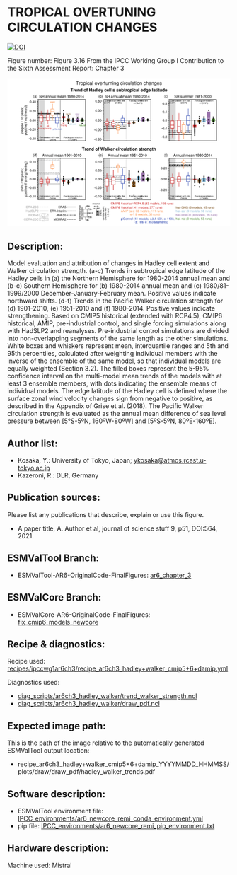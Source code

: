 TROPICAL OVERTUNING CIRCULATION CHANGES
=======================================
[![DOI](https://zenodo.org/badge/DOI/10.5281/zenodo.6656257.svg)](https://doi.org/10.5281/zenodo.6656257)

Figure number: Figure 3.16
From the IPCC Working Group I Contribution to the Sixth Assessment Report: Chapter 3

![Figure 3.16](ar6_wg1_chap3_figure3_16_hadley-walker.png?raw=true)


Description:
------------
Model evaluation and attribution of changes in Hadley cell extent and Walker 
circulation strength. (a-c) Trends in subtropical edge latitude of the Hadley 
cells in (a) the Northern Hemisphere for 1980-2014 annual mean and (b-c) 
Southern Hemisphere for (b) 1980-2014 annual mean and (c) 1980/81-1999/2000 
December-January-February mean. Positive values indicate northward shifts. 
(d-f) Trends in the Pacific Walker circulation strength for (d) 1901-2010, 
(e) 1951-2010 and (f) 1980-2014. Positive values indicate strengthening. 
Based on CMIP5 historical (extended with RCP4.5), CMIP6 historical, AMIP, 
pre-industrial control, and single forcing simulations along with HadSLP2 and 
reanalyses. Pre-industrial control simulations are divided into non-overlapping 
segments of the same length as the other simulations. White boxes and whiskers 
represent mean, interquartile ranges and 5th and 95th percentiles, calculated 
after weighting individual members with the inverse of the ensemble of the same 
model, so that individual models are equally weighted (Section 3.2). The filled 
boxes represent the 5-95% confidence interval on the multi-model mean trends of 
the models with at least 3 ensemble members, with dots indicating the ensemble 
means of individual models. The edge latitude of the Hadley cell is defined 
where the surface zonal wind velocity changes sign from negative to positive, as 
described in the Appendix of Grise et al. (2018). The Pacific Walker circulation 
strength is evaluated as the annual mean difference of sea level pressure 
between [5°S-5ºN, 160ºW-80ºW] and [5ºS-5ºN, 80ºE-160ºE].


Author list:
------------
- Kosaka, Y.: University of Tokyo, Japan; ykosaka@atmos.rcast.u-tokyo.ac.jp
- Kazeroni, R.: DLR, Germany


Publication sources:
--------------------
Please list any publications that describe, explain or use this figure. 
- A paper title, A. Author et al, journal of science stuff 9, p51, DOI:564, 2021. 


ESMValTool Branch:
------------------
- ESMValTool-AR6-OriginalCode-FinalFigures: [ar6_chapter_3](https://github.com/ipcc-wgi/ESMValTool-AR6-OriginalCode-FinalFigures/tree/ar6_chapter_3)


ESMValCore Branch:
------------------
- ESMValCore-AR6-OriginalCode-FinalFigures: [fix_cmip6_models_newcore](https://github.com/ipcc-wgi/ESMValCore-AR6-OriginalCode-FinalFigures/tree/fix_cmip6_models_newcore)


Recipe & diagnostics:
---------------------
Recipe used: [recipes/ipccwg1ar6ch3/recipe_ar6ch3_hadley+walker_cmip5+6+damip.yml](https://github.com/ipcc-wgi/ESMValTool-AR6-OriginalCode-FinalFigures/blob/ar6_chapter_3/esmvaltool/recipes/ipccwg1ar6ch3/recipe_ar6ch3_hadley%2Bwalker_cmip5%2B6%2Bdamip.yml)

Diagnostics used:
- [diag_scripts/ar6ch3_hadley_walker/trend_walker_strength.ncl](https://github.com/ipcc-wgi/ESMValTool-AR6-OriginalCode-FinalFigures/blob/ar6_chapter_3/esmvaltool/diag_scripts/ar6ch3_hadley_walker/trend_walker_strength.ncl)
- [diag_scripts/ar6ch3_hadley_walker/draw_pdf.ncl](https://github.com/ipcc-wgi/ESMValTool-AR6-OriginalCode-FinalFigures/blob/ar6_chapter_3/esmvaltool/diag_scripts/ar6ch3_hadley_walker/trend_walker_strength.ncl)


Expected image path:
--------------------
This is the path of the image relative to the automatically generated ESMValTool output location:
- recipe_ar6ch3_hadley+walker_cmip5+6+damip_YYYYMMDD_HHMMSS/plots/draw/draw_pdf/hadley_walker_trends.pdf


Software description:
---------------------
- ESMValTool environment file: [IPCC_environments/ar6_newcore_remi_conda_environment.yml](https://github.com/ipcc-wgi/ESMValTool-AR6-OriginalCode-FinalFigures/blob/main/IPCC_environments/ar6_newcore_remi_conda_environment.yml)
- pip file: [IPCC_environments/ar6_newcore_remi_pip_environment.txt](https://github.com/ipcc-wgi/ESMValTool-AR6-OriginalCode-FinalFigures/blob/main/IPCC_environments/ar6_newcore_remi_pip_environment.txt)


Hardware description:
---------------------
Machine used: Mistral
